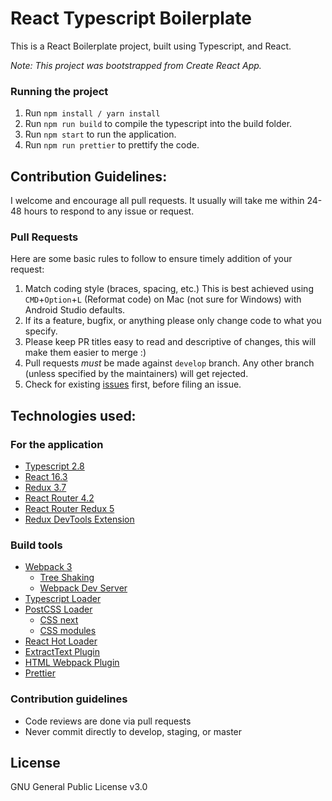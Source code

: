# React Typescript Boilerplate

This is a React Boilerplate project, built using Typescript, and React.

_Note: This project was bootstrapped from Create React App._

### Running the project

1.  Run `npm install / yarn install`
2.  Run `npm run build` to compile the typescript into the build folder.
3.  Run `npm start` to run the application.
4.  Run `npm run prettier` to prettify the code.

## Contribution Guidelines:

I welcome and encourage all pull requests. It usually will take me within 24-48 hours to respond to any issue or request.

### Pull Requests

Here are some basic rules to follow to ensure timely addition of your request:

1.  Match coding style (braces, spacing, etc.) This is best achieved using `CMD`+`Option`+`L` (Reformat code) on Mac (not sure for Windows) with Android Studio defaults.
2.  If its a feature, bugfix, or anything please only change code to what you specify.
3.  Please keep PR titles easy to read and descriptive of changes, this will make them easier to merge :)
4.  Pull requests _must_ be made against `develop` branch. Any other branch (unless specified by the maintainers) will get rejected.
5.  Check for existing [issues](https://github.com/nicolaspearson/react.typescript.boilerplate/issues) first, before filing an issue.

## Technologies used:

### For the application

* [Typescript 2.8](https://www.typescriptlang.org/)
* [React 16.3](https://facebook.github.io/react/)
* [Redux 3.7](https://github.com/reactjs/redux)
* [React Router 4.2](https://github.com/ReactTraining/react-router)
* [React Router Redux 5](https://github.com/reactjs/react-router-redux)
* [Redux DevTools Extension](https://github.com/zalmoxisus/redux-devtools-extension)

### Build tools

* [Webpack 3](https://webpack.github.io)
  * [Tree Shaking](https://medium.com/@Rich_Harris/tree-shaking-versus-dead-code-elimination-d3765df85c80)
  * [Webpack Dev Server](https://github.com/webpack/webpack-dev-server)
* [Typescript Loader](https://github.com/TypeStrong/ts-loader)
* [PostCSS Loader](https://github.com/postcss/postcss-loader)
  * [CSS next](https://github.com/MoOx/postcss-cssnext)
  * [CSS modules](https://github.com/css-modules/css-modules)
* [React Hot Loader](https://github.com/gaearon/react-hot-loader)
* [ExtractText Plugin](https://github.com/webpack/extract-text-webpack-plugin)
* [HTML Webpack Plugin](https://github.com/ampedandwired/html-webpack-plugin)
* [Prettier](https://github.com/prettier/prettier)

### Contribution guidelines

* Code reviews are done via pull requests
* Never commit directly to develop, staging, or master

## License

GNU General Public License v3.0
